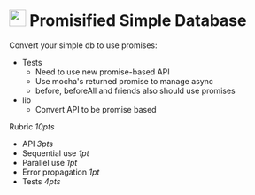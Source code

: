 <img src="https://cloud.githubusercontent.com/assets/478864/22186847/68223ce6-e0b1-11e6-8a62-0e3edc96725e.png" width=30> Promisified Simple Database
===

Convert your simple db to use promises:
* Tests
  * Need to use new promise-based API
  * Use mocha's returned promise to manage async
  * before, beforeAll and friends also should use promises
* lib
  * Convert API to be promise based
  
Rubric *10pts*
* API *3pts*
* Sequential use *1pt*
* Parallel use *1pt*
* Error propagation *1pt* 
* Tests *4pts*
